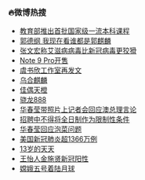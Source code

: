 ### :fire:微博热搜<br>
- <a href="https://s.weibo.com/weibo?q=%23%E6%95%99%E8%82%B2%E9%83%A8%E6%8E%A8%E5%87%BA%E9%A6%96%E6%89%B9%E5%9B%BD%E5%AE%B6%E7%BA%A7%E4%B8%80%E6%B5%81%E6%9C%AC%E7%A7%91%E8%AF%BE%E7%A8%8B%23&Refer=new_time">教育部推出首批国家级一流本科课程</a><br>
- <a href="https://s.weibo.com/weibo?q=%E9%83%AD%E5%BE%B7%E7%BA%B2%20%E6%88%91%E7%8E%B0%E5%9C%A8%E7%9C%8B%E8%B0%81%E9%83%BD%E6%98%AF%E9%83%AD%E9%BA%92%E9%BA%9F&Refer=top">郭德纲 我现在看谁都是郭麒麟</a><br>
- <a href="https://s.weibo.com/weibo?q=%23%E5%BC%A0%E6%96%87%E5%AE%8F%E7%A7%B0%E8%89%BE%E6%BB%8B%E7%97%85%E7%97%85%E6%AF%92%E6%AF%94%E6%96%B0%E5%86%A0%E7%97%85%E6%AF%92%E6%9B%B4%E7%8B%A1%E7%8C%BE%23&Refer=top">张文宏称艾滋病病毒比新冠病毒更狡猾</a><br>
- <a href="https://s.weibo.comjavascript:void(0);">Note 9 Pro开售</a><br>
- <a href="https://s.weibo.com/weibo?q=%23%E8%99%9E%E4%B9%A6%E6%AC%A3%E5%B7%A5%E4%BD%9C%E5%AE%A4%E5%86%8D%E5%8F%91%E6%96%87%23&Refer=top">虞书欣工作室再发文</a><br>
- <a href="https://s.weibo.com/weibo?q=%E4%B9%8C%E5%90%88%E9%BA%92%E9%BA%9F&Refer=top">乌合麒麟</a><br>
- <a href="https://s.weibo.com/weibo?q=%E4%BD%B3%E5%81%B6%E5%A4%A9%E6%A9%99&Refer=top">佳偶天橙</a><br>
- <a href="https://s.weibo.com/weibo?q=%E9%AA%81%E9%BE%99888&Refer=top">骁龙888</a><br>
- <a href="https://s.weibo.com/weibo?q=%23%E5%8D%8E%E6%98%A5%E8%8E%B9%E5%B8%A6%E7%85%A7%E7%89%87%E4%B8%8A%E8%AE%B0%E8%80%85%E4%BC%9A%E5%9B%9E%E5%BA%94%E6%BE%B3%E6%80%BB%E7%90%86%E8%A8%80%E8%AE%BA%23&Refer=top">华春莹带照片上记者会回应澳总理言论</a><br>
- <a href="https://s.weibo.com/weibo?q=%23%E6%8B%9B%E8%81%98%E4%B8%AD%E4%B8%8D%E5%BE%97%E5%B0%86%E5%85%A8%E6%97%A5%E5%88%B6%E4%BD%9C%E4%B8%BA%E9%99%90%E5%88%B6%E6%80%A7%E6%9D%A1%E4%BB%B6%23&Refer=top">招聘中不得将全日制作为限制性条件</a><br>
- <a href="https://s.weibo.com/weibo?q=%23%E5%8D%8E%E6%98%A5%E8%8E%B9%E5%9B%9E%E5%BA%94%E6%B3%A1%E8%8F%9C%E9%97%AE%E9%A2%98%23&Refer=top">华春莹回应泡菜问题</a><br>
- <a href="https://s.weibo.com/weibo?q=%23%E7%BE%8E%E5%9B%BD%E6%96%B0%E5%86%A0%E8%82%BA%E7%82%8E%E8%B6%851366%E4%B8%87%E4%BE%8B%23&Refer=top">美国新冠肺炎超1366万例</a><br>
- <a href="https://s.weibo.com/weibo?q=%2313%E5%B2%81%E7%9A%84%E5%A4%A9%E5%A4%A9%23&Refer=top">13岁的天天</a><br>
- <a href="https://s.weibo.com/weibo?q=%23%E7%8E%8B%E6%80%A1%E4%BA%BA%E9%87%91%E6%96%BD%E8%B4%A4%E6%96%B0%E5%86%A0%E9%98%B3%E6%80%A7%23&Refer=top">王怡人金施贤新冠阳性</a><br>
- <a href="https://s.weibo.com/weibo?q=%23%E5%AB%A6%E5%A8%A5%E4%BA%94%E5%8F%B7%E7%9D%80%E9%99%86%E6%9C%88%E7%90%83%23&Refer=top">嫦娥五号着陆月球</a><br>
